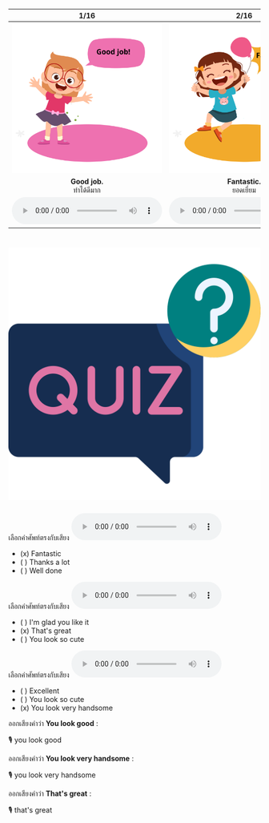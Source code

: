 <div class="carrousel">


|1/16|2/16|3/16|4/16|5/16|6/16|7/16|8/16|9/16|10/16|11/16|12/16|13/16|14/16|15/16|16/16|
| :----: | :----: | :----: | :----: | :----: | :----: | :----: | :----: | :----: | :----: | :----: | :----: | :----: | :----: | :----: | :----: |
|![](/media/img/Compliment__Good&#x20;job.svg)|![](/media/img/Compliment__Fantastic.svg)|![](/media/img/Compliment__That's&#x20;great.svg)|![](/media/img/Compliment__Excellent.svg)|![](/media/img/Compliment__Perfect.svg)|![](/media/img/Compliment__Nice&#x20;work.svg)|![](/media/img/Compliment__Well&#x20;done.svg)|![](/media/img/Compliment__You&#x20;look&#x20;verry&#x20;good&#x20;in&#x20;that&#x20;shirt.svg)|![](/media/img/Compliment__You&#x20;look&#x20;good.svg)|![](/media/img/Compliment__You&#x20;look&#x20;great.svg)|![](/media/img/Compliment__You&#x20;look&#x20;very&#x20;handsome.svg)|![](/media/img/Compliment__You&#x20;look&#x20;so&#x20;cute.svg)|![](/media/img/Compliment__Thank&#x20;you.svg)|![](/media/img/Compliment__Thanks&#x20;a&#x20;lot.svg)|![](/media/img/Compliment__Thank&#x20;for&#x20;your&#x20;compliment.svg)|![](/media/img/Compliment__I'm&#x20;glad&#x20;you&#x20;like&#x20;it.svg)|
|**Good job.**<br>ทําได้ดีมาก|**Fantastic.**<br>ยอดเยี่ยม|**That's great.**<br>เยี่ยมไปเลย|**Excellent.**<br>ยอดเยี่ยม|**Perfect.**<br>ยอดเยี่ยม|**Nice work.**<br>ทําได้ดีมาก|**Well done.**<br>ทําได้ดีมาก|**You look very good in that shirt.**<br>คุณดูดีในเสื้อตัวนั้นนะ|**You look good.**<br>คุณดูดีนะ|**You look great.**<br>คุณดูดีนะ|**You look very handsome.**<br>คุณดูดีมากเลย|**You look so cute.**<br>คุณดูน่ารักมาก|**Thank you.**<br>ขอบคุณ|**Thanks a lot.**<br>ขอบคุณมากครับ|**Thank for your compliment.**<br>ขอบคุณสําหรับคําชม|**I'm glad you like it.**<br>ฉันดีใจที่คุณชอบมัน|
|![](/media/audio/Good&#x20;job.mp3)|![](/media/audio/Fantastic.mp3)|![](/media/audio/That's&#x20;great.mp3)|![](/media/audio/Excellent.mp3)|![](/media/audio/Perfect.mp3)|![](/media/audio/Nice&#x20;work.mp3)|![](/media/audio/Well&#x20;done.mp3)|![](/media/audio/You&#x20;look&#x20;very&#x20;good&#x20;in&#x20;that&#x20;shirt.mp3)|![](/media/audio/You&#x20;look&#x20;good.mp3)|![](/media/audio/You&#x20;look&#x20;great.mp3)|![](/media/audio/You&#x20;look&#x20;very&#x20;handsome.mp3)|![](/media/audio/You&#x20;look&#x20;so&#x20;cute.mp3)|![](/media/audio/Thank&#x20;you.mp3)|![](/media/audio/Thanks&#x20;a&#x20;lot.mp3)|![](/media/audio/Thank&#x20;for&#x20;your&#x20;compliment.mp3)|![](/media/audio/I'm&#x20;glad&#x20;you&#x20;like&#x20;it.mp3)|

</div>



# ![icon](/media/icons/quiz.svg) 

<div class=question>

เลือกคำศัพท์ตรงกับเสียง ![](/media/audio/Fantastic.mp3) 
 - (x) Fantastic
 - ( ) Thanks a lot
 - ( ) Well done
</div>

<div class=question>

เลือกคำศัพท์ตรงกับเสียง ![](/media/audio/That's&#x20;great.mp3) 
 - ( ) I'm glad you like it
 - (x) That's great
 - ( ) You look so cute
</div>

<div class=question>

เลือกคำศัพท์ตรงกับเสียง ![](/media/audio/You&#x20;look&#x20;very&#x20;handsome.mp3) 
 - ( ) Excellent
 - ( ) You look so cute
 - (x) You look very handsome
</div>

<div class=question>

ออกเสียงคำว่า **You look good** :

🎙️ you look good

</div>
<div class=question>

ออกเสียงคำว่า **You look very handsome** :

🎙️ you look very handsome

</div>
<div class=question>

ออกเสียงคำว่า **That's great** :

🎙️ that's great

</div>
